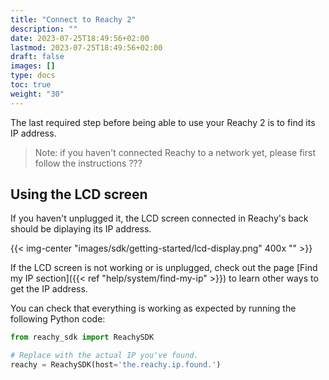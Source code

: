 ```yaml
---
title: "Connect to Reachy 2"
description: ""
date: 2023-07-25T18:49:56+02:00
lastmod: 2023-07-25T18:49:56+02:00
draft: false
images: []
type: docs
toc: true
weight: "30"
---
```


The last required step before being able to use your Reachy 2 is to find its IP address. 

> Note: if you haven't connected Reachy to a network yet, please first follow the instructions ???

## Using the LCD screen

If you haven't unplugged it, the LCD screen connected in Reachy's back should be diplaying its IP address.

{{< img-center "images/sdk/getting-started/lcd-display.png" 400x "" >}}

If the LCD screen is not working or is unplugged, check out the page [Find my IP section]({{< ref "help/system/find-my-ip" >}}) to learn other ways to get the IP address.


You can check that everything is working as expected by running the following Python code:

```python
from reachy_sdk import ReachySDK

# Replace with the actual IP you've found.
reachy = ReachySDK(host='the.reachy.ip.found.')
```
